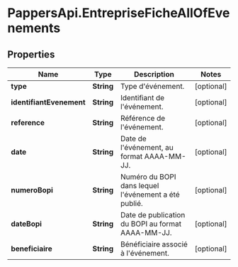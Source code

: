 # PappersApi.EntrepriseFicheAllOfEvenements

## Properties

Name | Type | Description | Notes
------------ | ------------- | ------------- | -------------
**type** | **String** | Type d&#39;événement. | [optional] 
**identifiantEvenement** | **String** | Identifiant de l&#39;événement. | [optional] 
**reference** | **String** | Référence de l&#39;événement. | [optional] 
**date** | **String** | Date de l&#39;événement, au format AAAA-MM-JJ. | [optional] 
**numeroBopi** | **String** | Numéro du BOPI dans lequel l&#39;événement a été publié. | [optional] 
**dateBopi** | **String** | Date de publication du BOPI au format AAAA-MM-JJ. | [optional] 
**beneficiaire** | **String** | Bénéficiaire associé à l&#39;événement. | [optional] 


